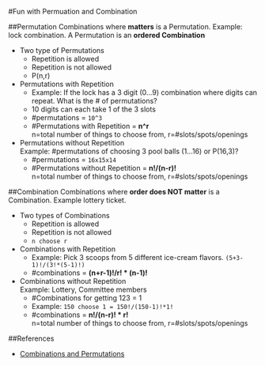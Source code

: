 #Fun with Permuation and Combination

##Permutation
Combinations where **matters** is a Permutation. Example: lock combination. A Permutation is an **ordered Combination**    
* Two type of Permutations  
  - Repetition is allowed  
  - Repetition is not allowed
  - P(n,r)    
* Permutations with Repetition  
  - Example: If the lock has a 3 digit (0...9) combination where digits can repeat. What is the # of permutations?
  - 10 digits can each take 1 of the 3 slots 
  - #permutations = `10^3` 
  - #Permutations with Repetition = **n^r**  
    n=total number of things to choose from, r=#slots/spots/openings 
* Permutations without Repetition  
  Example: #permutations of choosing 3 pool balls (1...16) or P(16,3)? 
  - #permutations = `16x15x14`
  - #Permutations without Repetition = **n!/(n-r)!**  
    n=total number of things to choose from, r=#slots/spots/openings  

##Combination
Combinations where **order does NOT matter** is a Combination. Example lottery ticket.
* Two types of Combinations  
  - Repetition is allowed  
  - Repetition is not allowed    
  - `n choose r`  
* Combinations with Repetition  
  - Example: Pick 3 scoops from 5 different ice-cream flavors. `(5+3-1)!/(3!*(5-1)!)`  
  - #combinations = **(n+r-1)!/r! * (n-1)!**  
* Combinations without Repetition  
  Example: Lottery, Committee members   
  - #Combinations for getting 123 = 1   
  - Example: `150 choose 1 = 150!/(150-1)!*1!`
  - #combinations = **n!/(n-r)! * r!**  
    n=total number of things to choose from, r=#slots/spots/openings  
  

##References
* [Combinations and Permutations](https://www.mathsisfun.com/combinatorics/combinations-permutations.html)